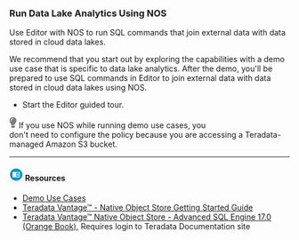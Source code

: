 ### Run Data Lake Analytics Using NOS

Use Editor with NOS to run SQL commands that join external data with data stored in cloud data lakes.

We recommend that you start out by exploring the capabilities with a demo use case that is specific to data lake analytics. After the demo, you'll be prepared to use SQL commands in Editor to join external data with data stored in cloud data lakes using NOS.

* Start the Editor guided tour.

![../Images/cov-icn-tip.png](../Images/cov-icn-tip.png) If you use NOS while running demo use cases, you don't need to configure the policy because you are accessing a Teradata-managed Amazon S3 bucket.

- - -

#### ![../Images/fluto-icn-resources.png](../Images/fluto-icn-resources.png) Resources
 
* [Demo Use Cases](https://docs.teradata.com/r/dLArVI09J62c8byzVbHMtw/26Zg9xarb4UcAecdwPkNaw)
* [Teradata Vantage™ - Native Object Store Getting Started Guide](https://docs.teradata.com/access/sources/dita/map?dita:mapPath=zws1595641486108.ditamap)
* [Teradata Vantage™ Native Object Store - Advanced SQL Engine 17.0 (Orange Book)](https://docs.teradata.com/access/sources/ud/document?ud:id=OB_Native_Object_Store&ft:vrm_release=17.00), Requires login to Teradata Documentation site
